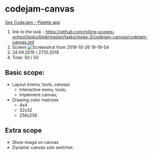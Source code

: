 # codejam-canvas

[See CodeJam - Palette app](http://codejam-canvas-destbest.surge.sh/)
1. link to the task - https://github.com/rolling-scopes-school/tasks/blob/master/tasks/stage-2/codejam-canvas/codejam-canvas.md
2. Screen
![Screenshot from 2019-10-26 19-19-54](https://user-images.githubusercontent.com/38331113/67622734-b1160700-f825-11e9-8ada-9df20a30cef7.png)
3. 24.09.2019 / 27.10.2019
4. Total: 50 / 50
## Basic scope:
* Layout (menu, tools, canvas)
  + Interactive menu, tools;
  + Implement canvas;
* Drawing color matrixes
  + 4x4
  + 32x32
  + 256x256

## Extra scope
* Show image on canvas
* Dynamic canvas size switcher:
